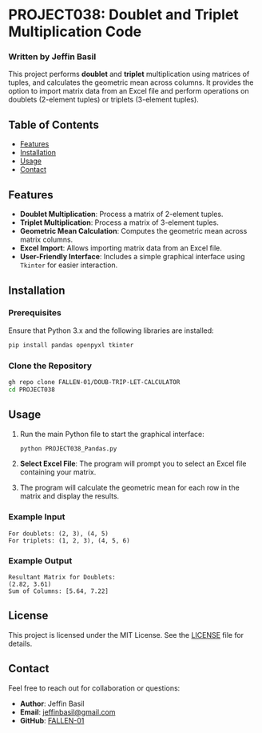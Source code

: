 # PROJECT038: Doublet and Triplet Multiplication Code

### Written by Jeffin Basil

This project performs **doublet** and **triplet** multiplication using matrices of tuples, and calculates the geometric mean across columns. It provides the option to import matrix data from an Excel file and perform operations on doublets (2-element tuples) or triplets (3-element tuples).

## Table of Contents

- [Features](#features)
- [Installation](#installation)
- [Usage](#usage)
- [Contact](#contact)

## Features

- **Doublet Multiplication**: Process a matrix of 2-element tuples.
- **Triplet Multiplication**: Process a matrix of 3-element tuples.
- **Geometric Mean Calculation**: Computes the geometric mean across matrix columns.
- **Excel Import**: Allows importing matrix data from an Excel file.
- **User-Friendly Interface**: Includes a simple graphical interface using `Tkinter` for easier interaction.

## Installation

### Prerequisites

Ensure that Python 3.x and the following libraries are installed:

```bash
pip install pandas openpyxl tkinter
```

### Clone the Repository

```bash
gh repo clone FALLEN-01/DOUB-TRIP-LET-CALCULATOR
cd PROJECT038
```

## Usage

1. Run the main Python file to start the graphical interface:
    ```bash
    python PROJECT038_Pandas.py
    ```

2. **Select Excel File**: The program will prompt you to select an Excel file containing your matrix.

3. The program will calculate the geometric mean for each row in the matrix and display the results.


### Example Input

```text
For doublets: (2, 3), (4, 5)
For triplets: (1, 2, 3), (4, 5, 6)
```

### Example Output

```text
Resultant Matrix for Doublets:
(2.82, 3.61)
Sum of Columns: [5.64, 7.22]
```


## License

This project is licensed under the MIT License. See the [LICENSE](LICENSE) file for details.

## Contact

Feel free to reach out for collaboration or questions:

- **Author**: Jeffin Basil
- **Email**: jeffinbasil@gmail.com
- **GitHub**: [FALLEN-01](https://github.com/FALLEN-01)
